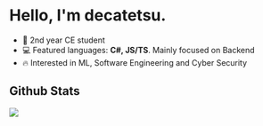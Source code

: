 # Hello, I'm decatetsu.

- 📕 2nd year CE student
- 💻 Featured languages: **C#, JS/TS**. Mainly focused on Backend
- 🔥 Interested in ML, Software Engineering and Cyber Security

## Github Stats
<img src="https://github-readme-streak-stats.herokuapp.com/?user=decatetsu&theme=dark">
